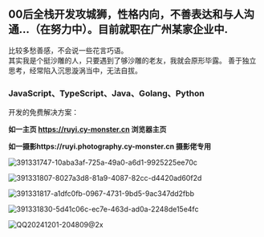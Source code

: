 ## 00后全栈开发攻城狮，性格内向，不善表达和与人沟通...（在努力中）。目前就职在广州某家企业中.

比较多愁善感，不会说一些花言巧语。  
其实我是个挺沙雕的人，只要遇到了够沙雕的老友，我就会原形毕露。
善于独立思考，经常陷入沉思漩涡当中，无法自拔。

### JavaScript、TypeScript、Java、Golang、Python

开发的免费解决方案：

**如一主页 https://ruyi.cy-monster.cn 浏览器主页**

**如一摄影https://ruyi.photography.cy-monster.cn 摄影佬专用**

![391331747-10aba3af-725a-49a0-a6d1-9925225ee70c](https://github.com/user-attachments/assets/57f86248-3726-4a61-b8af-d26e00794e73)

![391331807-8027a3d8-81a9-4087-82cc-d4420ad60f2d](https://github.com/user-attachments/assets/52d6708c-3ff7-4a86-b420-70dc9145f44f)

![391331817-a1dfc0fb-0967-4731-9bd5-9ac347dd2fbb](https://github.com/user-attachments/assets/70ea98a8-610c-4d4d-9f1f-1a2b5645febb)

![391331830-5d41c06c-ec7e-463d-ad0a-2248de15e4fc](https://github.com/user-attachments/assets/e679951c-6669-45ca-b06f-0cf3bb1e8886)

![QQ20241201-204809@2x](https://github.com/user-attachments/assets/42e24c6e-da4a-49da-8c4c-e4f999320418)

